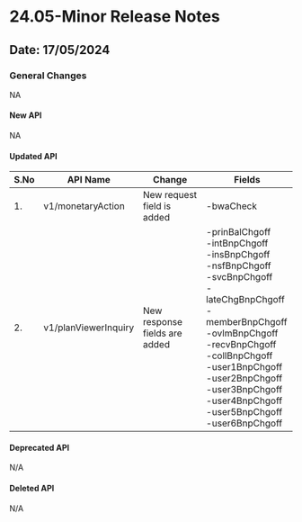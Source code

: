 # 24.05-Minor Release Notes

## Date: 17/05/2024

### General Changes

NA

#### New API

NA

#### Updated API

| S.No | API Name             | Change                        | Fields                                                                                                                                                                                                                                                                                                                               |
|------|----------------------|-------------------------------|--------------------------------------------------------------------------------------------------------------------------------------------------------------------------------------------------------------------------------------------------------------------------------------------------------------------------------------|
| 1.   | v1/monetaryAction    | New request field is added    | -bwaCheck                                                                                                                                                                                                                                                                                                                            |
| 2.   | v1/planViewerInquiry | New response fields are added | -prinBalChgoff</br> -intBnpChgoff</br> -insBnpChgoff</br> -nsfBnpChgoff</br> -svcBnpChgoff</br> -lateChgBnpChgoff</br> -memberBnpChgoff</br> -ovlmBnpChgoff</br> -recvBnpChgoff</br> -collBnpChgoff</br> -user1BnpChgoff</br> -user2BnpChgoff</br> -user3BnpChgoff</br> -user4BnpChgoff</br> -user5BnpChgoff</br> -user6BnpChgoff    |

#### Deprecated API

N/A

#### Deleted API

N/A
